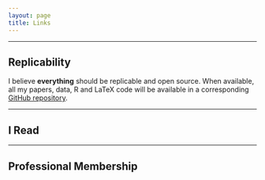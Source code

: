 ```yaml
---
layout: page
title: Links
---
```


---

## Replicability 

I believe **everything** should be replicable and open source. When available, all my papers, data, R and LaTeX code will be available in a corresponding [GitHub repository](https://github.com/hbahamonde?tab=repositories). 


---

## I Read


---

## Professional Membership